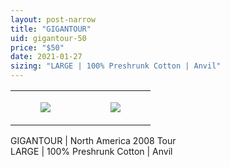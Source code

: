 ```yaml
---
layout: post-narrow
title: "GIGANTOUR"
uid: gigantour-50
price: "$50"
date: 2021-01-27
sizing: "LARGE | 100% Preshrunk Cotton | Anvil"
---
```




<table style="width:100%;"><tr><td style="vertical-align:top;">
      <figure class="tmblr-full" data-orig-height="2048" data-orig-width="1365" data-orig-src="https://concertshirts.netlify.app/shirts/0017/0017-01.jpg"><img src="https://64.media.tumblr.com/c193e9ab4d18866d4331bcc474514bef/9b09049bbb1943c0-e5/s540x810/d617dc4e66e65039275c7bcbda059e3b6c52da2a.jpg" data-orig-height="2048" data-orig-width="1365" data-orig-src="https://concertshirts.netlify.app/shirts/0017/0017-01.jpg"/></figure></td>
    <td style="vertical-align:top;">
      <figure class="tmblr-full" data-orig-height="2048" data-orig-width="1365" data-orig-src="https://concertshirts.netlify.app/shirts/0017/0017-02.jpg"><img src="https://64.media.tumblr.com/d2386329089556f3da0be35428886dd6/9b09049bbb1943c0-72/s540x810/a83f2557f55570bb58b42722fc48dc0517f9e7e1.jpg" data-orig-height="2048" data-orig-width="1365" data-orig-src="https://concertshirts.netlify.app/shirts/0017/0017-02.jpg"/></figure></td>
  </tr></table><p>
  GIGANTOUR | North America 2008 Tour<br/>LARGE | 100% Preshrunk Cotton | Anvil
</p>
